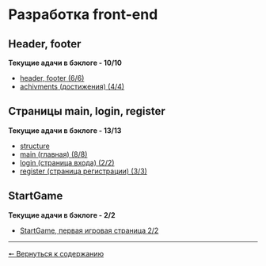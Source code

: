 # Разработка front-end
## Header, footer
**Текущие адачи в бэклоге - 10/10**
* [header, footer (6/6)](https://github.com/KirGenHeart/documentation/blob/main/front-end/header-footer/1.header-footer.md)
* [achivments (достижения) (4/4)](https://github.com/KirGenHeart/documentation/blob/main/front-end/header-footer/2.achivments.md)

## Страницы main, login, register
**Текущие адачи в бэклоге - 13/13**
* [structure](https://github.com/KirGenHeart/documentation/blob/main/front-end/pages-main-login-register/0.structure.md)
* [main (главная) (8/8)](https://github.com/KirGenHeart/documentation/blob/main/front-end/pages-main-login-register/1.main.md)
* [login (страница входа) (2/2)](https://github.com/KirGenHeart/documentation/blob/main/front-end/pages-main-login-register/2.login.md)
* [register (страница регистрации) (3/3)](https://github.com/KirGenHeart/documentation/blob/main/front-end/pages-main-login-register/3.registration.md)

## StartGame
**Текущие адачи в бэклоге - 2/2**
* [StartGame, первая игровая страница 2/2](https://github.com/KirGenHeart/documentation/blob/main/front-end/game/startGame/1.startGame.md)
***
[🠔 Вернуться к содержанию](https://github.com/KirGenHeart/documentation/blob/main/readme.md)